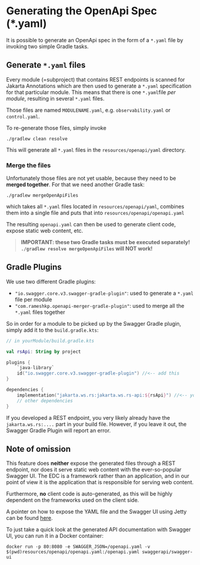# Generating the OpenApi Spec (*.yaml)

It is possible to generate an OpenApi spec in the form of a `*.yaml` file by invoking two simple Gradle
tasks.


## Generate `*.yaml` files

Every module (=subproject) that contains REST endpoints is scanned for Jakarta Annotations which are then
used to generate a `*.yaml` specification for that particular module. 
This means that there is one `*.yaml`file _per module_, resulting in several `*.yaml` files.

Those files are named `MODULENAME.yaml`, e.g. `observability.yaml` or `control.yaml`. 

To re-generate those files, simply invoke 
```shell
./gradlew clean resolve
```
This will generate all `*.yaml` files in the `resources/openapi/yaml` directory.

### Merge the files
Unfortunately those files are not yet usable, because they need to be **merged together**. For that we need
another Gradle task:

```shell
./gradlew mergeOpenApiFiles
```
which takes all `*.yaml` files located in `resources/openapi/yaml`, combines them into a single
file and puts that into `resources/openapi/openapi.yaml`


The resulting `openapi.yaml` can then be used to generate client code, expose static web content,
etc.

> **IMPORTANT: these two Gradle tasks must be executed separately! `./gradlew resolve mergeOpenApiFiles` will NOT work!**

## Gradle Plugins

We use two different Gradle plugins:
- `"io.swagger.core.v3.swagger-gradle-plugin"`: used to generate a `*.yaml` file per module
- `"com.rameshkp.openapi-merger-gradle-plugin"`: used to merge all the `*.yaml` files together

So in order for a module to be picked up by the Swagger Gradle plugin, simply add it to the `build.gradle.kts`:

```kotlin
// in yourModule/build.gradle.kts

val rsApi: String by project

plugins {
    `java-library`
    id("io.swagger.core.v3.swagger-gradle-plugin") //<-- add this
}

dependencies {
    implementation("jakarta.ws.rs:jakarta.ws.rs-api:${rsApi}") //<-- you'll probably already have this
    // other dependencies
}
```

If you developed a REST endpoint, you very likely already have the `jakarta.ws.rs:....` part in your build file.
However, if you leave it out, the Swagger Gradle Plugin will report an error.

## Note of omission

This feature does **neither** expose the generated files through a REST endpoint, nor does it serve static
web content with the ever-so-popular Swagger UI.
The EDC is a framework rather than an application, and in our point of view it is the application that is 
responsible for serving web content.

Furthermore, **no** client code is auto-generated, as this will be highly dependent on the frameworks used 
on the client side. 

A pointer on how to expose the YAML file and the Swagger UI using Jetty can be found [here](https://anirtek.github.io/java/jetty/swagger/openapi/2021/06/12/Hooking-up-OpenAPI-with-Jetty.html).

To just take a quick look at the generated API documentation with Swagger UI, you can run it in a Docker container:

```shell
docker run -p 80:8080 -e SWAGGER_JSON=/openapi.yaml -v $(pwd)resources/openapi/openapi.yaml:/openapi.yaml swaggerapi/swagger-ui
```

